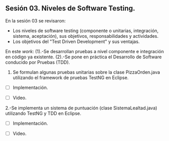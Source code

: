 ## Sesión 03. Niveles de Software Testing.

En la sesión 03 se revisaron:

* Los niveles de software testing (componente o unitarias, integración, sistema, aceptación), sus objetivos, responsabilidades y actividades.
* Los objetivos del "Test Driven Development" y sus ventajas.

En este *work*: (1).-Se desarrollan pruebas a nivel componente e integración en código ya existente. (2).-Se pone en práctica el Desarrollo de Software conducido por Pruebas (TDD).

1. Se formulan algunas pruebas unitarias sobre la clase PizzaOrden.java utilizando el framework de pruebas TestNG en Eclipse.

- [ ] Implementación.
- [ ] Video.


2.-Se implementa un sistema de puntuación (clase SistemaLealtad.java) utilizando TestNG y TDD en Eclipse.

- [ ] Implementación.
- [ ] Video.

